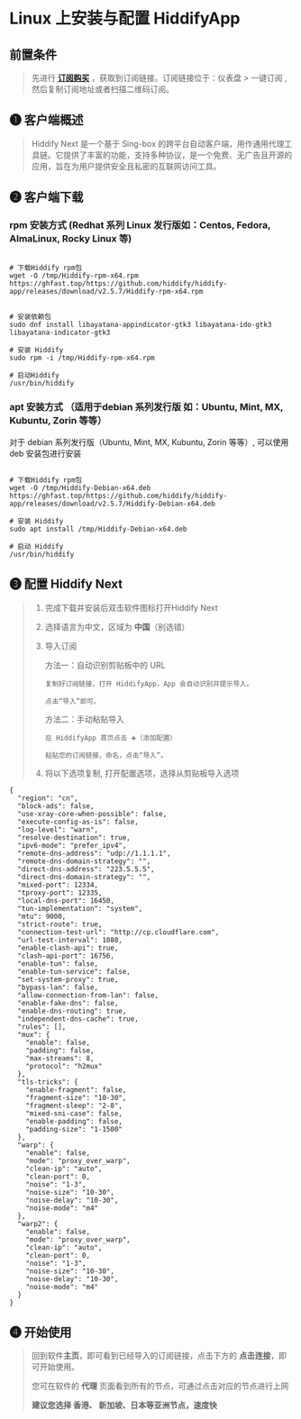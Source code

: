 # Linux 上安装与配置 HiddifyApp

## **前置条件**

> 先进行 [**订阅购买**](https://github.com/proxyguide/jichang-recommend) ，获取到订阅链接。订阅链接位于：仪表盘 > 一键订阅 , 然后复制订阅地址或者扫描二维码订阅。

## **❶ 客户端概述**

> Hiddify Next 是一个基于 Sing-box 的跨平台自动客户端，用作通用代理工具链。它提供了丰富的功能，支持多种协议，是一个免费、无广告且开源的应用，旨在为用户提供安全且私密的互联网访问工具。

## **❷ 客户端下载**

### **rpm 安装方式 (Redhat 系列 Linux 发行版如：Centos, Fedora, AlmaLinux, Rocky Linux 等)**

```plaintext

# 下载Hiddify rpm包
wget -O /tmp/Hiddify-rpm-x64.rpm https://ghfast.top/https://github.com/hiddify/hiddify-app/releases/download/v2.5.7/Hiddify-rpm-x64.rpm


# 安装依赖包
sudo dnf install libayatana-appindicator-gtk3 libayatana-ido-gtk3 libayatana-indicator-gtk3

# 安装 Hiddify
sudo rpm -i /tmp/Hiddify-rpm-x64.rpm

# 启动Hiddify
/usr/bin/hiddify
```

### **apt 安装方式 （适用于debian 系列发行版 如：Ubuntu, Mint, MX, Kubuntu, Zorin 等等）**

对于 debian 系列发行版（Ubuntu, Mint, MX, Kubuntu, Zorin 等等）, 可以使用 deb 安装包进行安装

```plaintext

# 下载Hiddify rpm包
wget -O /tmp/Hiddify-Debian-x64.deb https://ghfast.top/https://github.com/hiddify/hiddify-app/releases/download/v2.5.7/Hiddify-Debian-x64.deb

# 安装 Hiddify
sudo apt install /tmp/Hiddify-Debian-x64.deb

# 启动 Hiddify
/usr/bin/hiddify
```

## **❸ 配置 Hiddify Next**

> 1.  完成下载并安装后双击软件图标打开Hiddify Next
>     
> 2.  选择语言为中文，区域为 **中国**（别选错）
>     
> 3.  导入订阅
>     
>     方法一：自动识别剪贴板中的 URL
>     
>     ```plaintext
>     复制好订阅链接，打开 HiddifyApp，App 会自动识别并提示导入。
>     
>     点击“导入”即可。
>     ```
>     
>     方法二：手动粘贴导入
>     
>     ```plaintext
>     在 HiddifyApp 首页点击 ➕（添加配置）
>     
>     粘贴您的订阅链接，命名，点击“导入”。
>     ```
>     
> 4.  将以下选项复制, 打开配置选项，选择从剪贴板导入选项
>     

```plaintext
{
  "region": "cn",
  "block-ads": false,
  "use-xray-core-when-possible": false,
  "execute-config-as-is": false,
  "log-level": "warn",
  "resolve-destination": true,
  "ipv6-mode": "prefer_ipv4",
  "remote-dns-address": "udp://1.1.1.1",
  "remote-dns-domain-strategy": "",
  "direct-dns-address": "223.5.5.5",
  "direct-dns-domain-strategy": "",
  "mixed-port": 12334,
  "tproxy-port": 12335,
  "local-dns-port": 16450,
  "tun-implementation": "system",
  "mtu": 9000,
  "strict-route": true,
  "connection-test-url": "http://cp.cloudflare.com",
  "url-test-interval": 1080,
  "enable-clash-api": true,
  "clash-api-port": 16756,
  "enable-tun": false,
  "enable-tun-service": false,
  "set-system-proxy": true,
  "bypass-lan": false,
  "allow-connection-from-lan": false,
  "enable-fake-dns": false,
  "enable-dns-routing": true,
  "independent-dns-cache": true,
  "rules": [],
  "mux": {
    "enable": false,
    "padding": false,
    "max-streams": 8,
    "protocol": "h2mux"
  },
  "tls-tricks": {
    "enable-fragment": false,
    "fragment-size": "10-30",
    "fragment-sleep": "2-8",
    "mixed-sni-case": false,
    "enable-padding": false,
    "padding-size": "1-1500"
  },
  "warp": {
    "enable": false,
    "mode": "proxy_over_warp",
    "clean-ip": "auto",
    "clean-port": 0,
    "noise": "1-3",
    "noise-size": "10-30",
    "noise-delay": "10-30",
    "noise-mode": "m4"
  },
  "warp2": {
    "enable": false,
    "mode": "proxy_over_warp",
    "clean-ip": "auto",
    "clean-port": 0,
    "noise": "1-3",
    "noise-size": "10-30",
    "noise-delay": "10-30",
    "noise-mode": "m4"
  }
}
```

## **❹ 开始使用**

> 回到软件**主页**，即可看到已经导入的订阅链接，点击下方的 **点击连接**，即可开始使用。
> 
> 您可在软件的 **代理** 页面看到所有的节点，可通过点击对应的节点进行上网
> 
> **建议您选择 香港、 新加坡、日本等亚洲节点，速度快**
